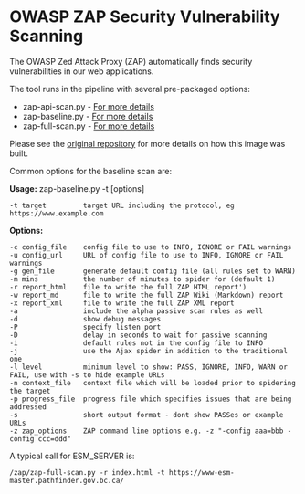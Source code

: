 # OWASP ZAP Security Vulnerability Scanning

The OWASP Zed Attack Proxy (ZAP) automatically finds security vulnerabilities in our web applications.

The tool runs in the pipeline with several pre-packaged options:

* zap-api-scan.py - [For more details](https://github.com/zaproxy/zaproxy/wiki/ZAP-API-Scan)
* zap-baseline.py - [For more details](https://github.com/zaproxy/zaproxy/wiki/ZAP-Baseline-Scan)
* zap-full-scan.py - [For more details](https://github.com/zaproxy/zaproxy/wiki/ZAP-Full-Scan)

Please see the [original repository](https://github.com/rht-labs/owasp-zap-openshift) for more details on how this image was built.

Common options for the baseline scan are:

**Usage:** zap-baseline.py -t <target> [options]
    
    -t target         target URL including the protocol, eg https://www.example.com

**Options:**
    
    -c config_file    config file to use to INFO, IGNORE or FAIL warnings
    -u config_url     URL of config file to use to INFO, IGNORE or FAIL warnings
    -g gen_file       generate default config file (all rules set to WARN)
    -m mins           the number of minutes to spider for (default 1)
    -r report_html    file to write the full ZAP HTML report')
    -w report_md      file to write the full ZAP Wiki (Markdown) report
    -x report_xml     file to write the full ZAP XML report
    -a                include the alpha passive scan rules as well
    -d                show debug messages
    -P                specify listen port
    -D                delay in seconds to wait for passive scanning
    -i                default rules not in the config file to INFO
    -j                use the Ajax spider in addition to the traditional one
    -l level          minimum level to show: PASS, IGNORE, INFO, WARN or FAIL, use with -s to hide example URLs
    -n context_file   context file which will be loaded prior to spidering the target
    -p progress_file  progress file which specifies issues that are being addressed
    -s                short output format - dont show PASSes or example URLs
    -z zap_options    ZAP command line options e.g. -z "-config aaa=bbb -config ccc=ddd"

A typical call for ESM_SERVER is: 

    /zap/zap-full-scan.py -r index.html -t https://www-esm-master.pathfinder.gov.bc.ca/
